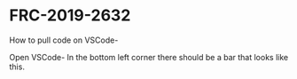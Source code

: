 # FRC-2019-2632

How to pull code on VSCode-

Open VSCode-
In the bottom left corner there should be a bar that looks like this. 
